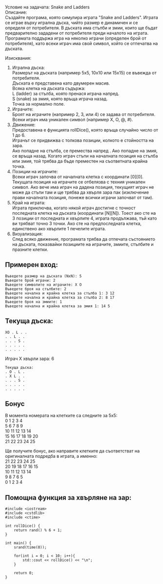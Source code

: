 Условие на задачата: Snake and Ladders  		
Описание:  
Създайте програма, която симулира играта "Snake and Ladders". Играта се играе върху игрална дъска, чийто размер е динамичен и се определя от потребителя. В дъската има стълби и змии, които ще бъдат предварително зададени от потребителя преди началото на играта. Програмата поддържа игра на няколко играчи (определен брой от потребителя), като всеки играч има свой символ, който се отпечатва на дъската.  

Изисквания:  
1. Игрална дъска:  
	   Размерът на дъската (например 5x5, 10x10 или 15x15) се въвежда от потребителя.  
	   Дъската е представена като двумерен масив.  
	   Всяка клетка на дъската съдържа:  
	   L (ladder) за стълба, която пренася играча напред.  
	   S (snake) за змия, която връща играча назад.  
	   Точка за нормално поле.  
2. Играчите:  
	   Броят на играчите (например 2, 3, или 4) се задава от потребителя.  
	   Всеки играч има уникален символ (например X, O, @, #).  
3. Движение:  
	   Предоставена е функцията rollDice(), която връща случайно число от 1 до 6.  
	   Играчът се придвижва с толкова позиции, колкото е стойността на зара.  
	   Ако попадне на стълба, се премества напред . Ако попадне на змия, се връща назад. Когато играч стъпи на началната позиция на стълба или змия, той трябва да бъде преместен на съответната крайна точка.  
4. Позиции на играчите:  
	   Всеки играч започва от началната клетка с координати [0][0].  
	   Текущата позиция на играчите се отбелязва с техния уникален символ. Ако вече има играч на дадена позиция, текущият играч не може да стъпи там и ще трябва да хвърля зара пак (изключение прави началната позиция, понеже всички играчи започват от там).  
5. Край на играта:  
	   Играта приключва, когато някой играч достигне с точност последната клетка на дъската (координати [N][N]). Тоест ако сте на 3 позиции от последната и хвърлите 4, играта продължава, тъй като ви трябват точно 3 точки. Ако сте на предпоследната клетка, единствено ако хвърлите 1 печелите играта.  
6. Визуализация:  
	   След всяко движение, програмата трябва да отпечата състоянието на дъската, показвайки позициите на играчите, змиите, стълбите и празните клетки.  


## Примерен вход:

```
Въведете размер на дъската (NxN): 5  
Въведете брой играчи: 2 
Въведете символите на играчите: X O  
Въведете броя на стълбите: 2  
Въведете начална и крайна клетка за стълба 1: 3 12  
Въведете начална и крайна клетка за стълба 2: 8 17  
Въведете броя на змиите: 1  
Въведете начална и крайна клетка за змия 1: 14 5  
```

## Текуща дъска:  

```
ХО . L . .  
. . L . .  
. . . S .  
. . . . .  
. . . . .  
```

Играч X хвърли зара: 6    

```
Текуща дъска:  
. О . L .  
. Х L . .  
. . . S .  
. . . . .  
. . . . .  
```

## Бонус

В момента номерата на клетките са следните за 5х5:  
0 1 2 3 4  
5 6 7 8 9  
10 11 12 13 14  
15 16 17 18 19 20  
21 22 23 24 25  

Ще получите бонус, ако направите клетките да съответстват на оригиналната подредба в играта, а именно:  
21 22 23 24 25  
20 19 18 17 16 15  
10 11 12 13 14  
9 8 7 6 5  
0 1 2 3 4  


## Помощна функция за хвърляне на зар:

```
#include <iostream>
#include <cstdlib>
#include <ctime>

int rollDice() {
    return rand() % 6 + 1;
}

int main() {
    srand(time(0));

    for(int i = 0; i < 10; i++){
        std::cout << rollDice() << "\n";
    }

    return 0;
}
```
